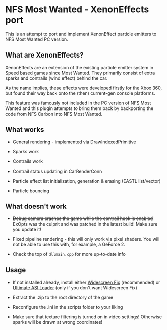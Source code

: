 # NFS Most Wanted - XenonEffects port

This is an attempt to port and implement XenonEffect particle emitters to NFS Most Wanted PC version.

## What are XenonEffects?

XenonEffects are an extension of the existing particle emitter system in Speed based games since Most Wanted. They primarily consist of extra sparks and contrails (wind effect) behind the car.

As the name implies, these effects were developed firstly for the Xbox 360, but found their way back onto the (then) current-gen console platforms.

This feature was famously not included in the PC version of NFS Most Wanted and this plugin attempts to bring them back by backporting the code from NFS Carbon into NFS Most Wanted.

## What works

- General rendering - implemented via DrawIndexedPrimitive

- Sparks work

- Contrails work

- Contrail status updating in CarRenderConn

- Particle effect list initialization, generation & erasing (EASTL list/vector)

- Particle bouncing

## What doesn't work

- ~~Debug camera crashes the game while the contrail hook is enabled~~ ExOpts was the culprit and was patched in the latest build! Make sure you update it!

- FIxed pipeline rendering - this will only work via pixel shaders. You will not be able to use this with, for example, a GeForce 2.

- Check the top of `dllmain.cpp` for more up-to-date info

## Usage

- If not installed already, install either [Widescreen Fix](https://github.com/ThirteenAG/WidescreenFixesPack/releases/tag/nfsmw) (recommended) or [Ultimate ASI Loader](https://github.com/ThirteenAG/Ultimate-ASI-Loader/releases) (only if you don't want Widescreen Fix)

- Extract the .zip to the root directory of the game

- Reconfigure the .ini in the scripts folder to your liking

- Make sure that texture filtering is turned on in video settings! Otherwise sparks will be drawn at wrong coordinates!
